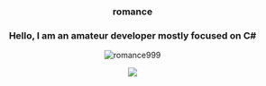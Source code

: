 <h3 align="center">romance</h3>
<h3 align="center">Hello, I am an amateur developer mostly focused on C#</h3>
<p align="center"><img align="center" src="https://github-readme-stats.vercel.app/api/top-langs?username=romance999&show_icons=true&theme=dark&locale=en&layout=compact" alt="romance999"/></p>
<p align="center">
  <img src="https://discord.c99.nl/widget/theme-2/975435574150316093.png"/>
</p>
</p>
